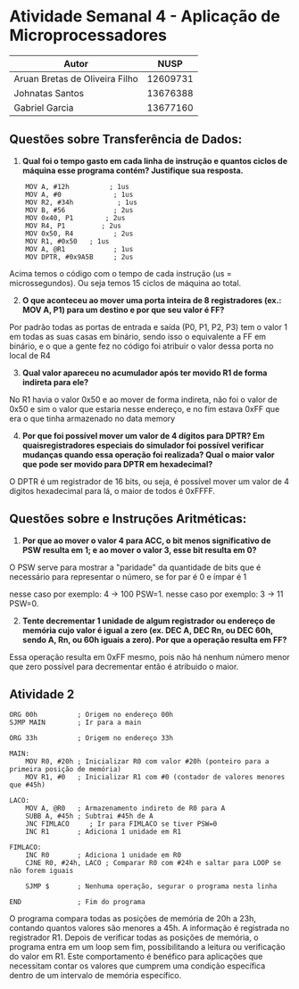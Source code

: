 # Atividade Semanal 4 - Aplicação de Microprocessadores

| Autor                          | NUSP      |
| ------------------------------ | --------- |
| Aruan Bretas de Oliveira Filho | 12609731  |
| Johnatas Santos                | 13676388  |
| Gabriel Garcia                 | 13677160  |


## Questões sobre Transferência de Dados:

1. **Qual foi o tempo gasto em cada linha de instrução e quantos ciclos de máquina esse programa contém? Justifique sua resposta.**
```
    MOV A, #12h          ; 1us
    MOV A, #0             ; 1us
    MOV R2, #34h           ; 1us
    MOV B, #56            ; 2us
    MOV 0x40, P1        ; 2us
    MOV R4, P1         ; 2us
    MOV 0x50, R4          ; 2us
    MOV R1, #0x50   ; 1us
    MOV A, @R1            ; 1us
    MOV DPTR, #0x9A5B     ; 2us
```

Acima temos o código com o tempo de cada instrução (us = microssegundos). Ou seja temos 15 ciclos de máquina ao total.

2. **O que aconteceu ao mover uma porta inteira de 8 registradores (ex.: MOV A, P1) para um destino e por que seu valor é FF?**

Por padrão todas as portas de entrada e saída (P0, P1, P2, P3) tem o valor 1 em todas as suas casas em binário, sendo isso o equivalente a FF em binário, e o que a gente fez no código foi atribuir o valor dessa porta no local de R4

3. **Qual valor apareceu no acumulador após ter movido R1 de forma indireta para ele?**

No R1 havia o valor 0x50 e ao mover de forma indireta, não foi o valor de 0x50 e sim o valor que estaria nesse endereço, e no fim estava 0xFF que era o que tinha armazenado no data memory

4. **Por que foi possível mover um valor de 4 dígitos para DPTR? Em quaisregistradores especiais do simulador foi possível verificar mudanças quando essa operação foi realizada? Qual o maior valor que pode ser movido para DPTR em hexadecimal?**

O DPTR é um registrador de 16 bits, ou seja, é possível mover um valor de 4 digitos hexadecimal para lá, o maior de todos é 0xFFFF.



## Questões sobre e Instruções Aritméticas:

1. **Por que ao mover o valor 4 para ACC, o bit menos significativo de PSW resulta em 1; e ao mover o valor 3, esse bit resulta em 0?**

O PSW serve para mostrar a "paridade" da quantidade de bits que é necessário para representar o número, se for par é 0 e ímpar é 1

nesse caso por exemplo: 4 -> 100 PSW=1.
nesse caso por exemplo: 3 -> 11 PSW=0.

2. **Tente decrementar 1 unidade de algum registrador ou endereço de memória cujo valor é igual a zero (ex. DEC A, DEC Rn, ou DEC 60h, sendo A, Rn, ou 60h iguais a zero). Por que a operação resulta em FF?**

Essa operação resulta em 0xFF mesmo, pois não há nenhum número menor que zero possível para decrementar então é atribuido o maior.

## Atividade 2

```
ORG 00h          ; Origem no endereço 00h
SJMP MAIN        ; Ir para a main

ORG 33h          ; Origem no endereço 33h

MAIN:
    MOV R0, #20h ; Inicializar R0 com valor #20h (ponteiro para a primeira posição de memória)
    MOV R1, #0   ; Inicializar R1 com #0 (contador de valores menores que #45h)

LACO:
    MOV A, @R0   ; Armazenamento indireto de R0 para A
    SUBB A, #45h ; Subtrai #45h de A
    JNC FIMLACO     ; Ir para FIMLACO se tiver PSW=0
    INC R1       ; Adiciona 1 unidade em R1 

FIMLACO:
    INC R0       ; Adiciona 1 unidade em R0
    CJNE R0, #24h, LACO ; Comparar R0 com #24h e saltar para LOOP se não forem iguais

    SJMP $       ; Nenhuma operação, segurar o programa nesta linha

END              ; Fim do programa
```



O programa compara todas as posições de memória de 20h a 23h, contando quantos valores são menores a 45h. A informação é registrada no registrador R1. Depois de verificar todas as posições de memória, o programa entra em um loop sem fim, possibilitando a leitura ou verificação do valor em R1. Este comportamento é benéfico para aplicações que necessitam contar os valores que cumprem uma condição específica dentro de um intervalo de memória específico.
